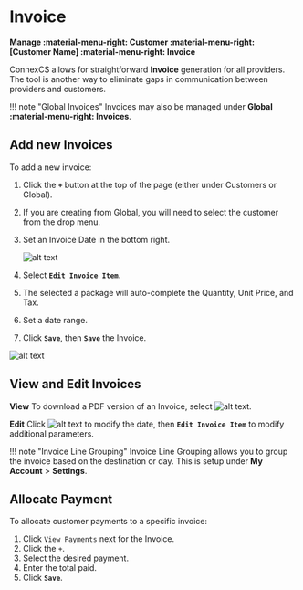# Invoice
**Manage :material-menu-right: Customer :material-menu-right: [Customer Name] :material-menu-right: Invoice**

ConnexCS allows for straightforward **Invoice** generation for all providers. The tool is another way to eliminate gaps in communication between providers and customers. 

!!! note "Global Invoices"
    Invoices may also be managed under **Global :material-menu-right: Invoices**.

## Add new Invoices
To add a new invoice:

1. Click the **`+`** button at the top of the page (either under Customers or Global).
2.	If you are creating from Global, you will need to select the customer from the drop menu.
3. Set an Invoice Date in the bottom right. 

    ![alt text][invoice-6]

3. Select **`Edit Invoice Item`**. 
4. The selected a package will auto-complete the Quantity, Unit Price, and Tax.
4. Set a date range.
5. Click **`Save`**, then **`Save`** the Invoice.

![alt text][invoice-8] 

## View and Edit Invoices
**View**
To download a PDF version of an Invoice, select ![alt text][invoice-pdf]. 

**Edit**
Click ![alt text][invoice-edit] to modify the date, then **`Edit Invoice Item`** to modify additional parameters. 


!!! note "Invoice Line Grouping"
    Invoice Line Grouping allows you to group the invoice based on the destination or day.  This is setup under **My Account** > **Settings**.
    
## Allocate Payment
To allocate customer payments to a specific invoice:

1. Click `View Payments` next for the Invoice.
2. Click the `+`.
3. Select the desired payment.
4. Enter the total paid. 
5. Click **`Save`**. 

[invoice-6]: /misc/img/227.png "Invoice-6"
[invoice-8]: /misc/img/229.png "Invoice-8"

[invoice-pdf]: /misc/img/invoice-pdf.png "Invoice PDF"
[invoice-edit]: /misc/img/invoice-edit.png "Edit Invoice"
